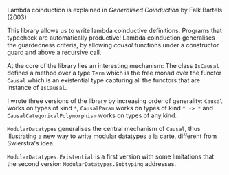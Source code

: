 Lambda coinduction is explained in _Generalised Coinduction_ by Falk Bartels (2003)

This library allows us to write lambda coinductive
definitions. Programs that typecheck are automatically
productive!  Lambda coinduction generalises the guardedness
criteria, by allowing _causal_ functions under a constructor
guard and above a recursive call.

At the core of the library lies an interesting mechanism: The
class `IsCausal` defines a method over a type `Term` which is
the free monad over the functor `Causal` which is an
existential type capturing all the functors that are instance
of `IsCausal`.

I wrote three versions of the library by increasing order of
generality: `Causal` works on types of kind `*`,
`CausalParam` works on types of kind `* -> *` and
`CausalCategoricalPolymorphism` works on types of any kind.

`ModularDatatypes`
generalises the central mechanism of `Causal`, thus
illustrating a new way to write modular datatypes a la
carte, different from Swierstra's idea.

`ModularDatatypes.Existential` is a first version with some
limitations that the second version
`ModularDatatypes.Subtyping` addresses.
